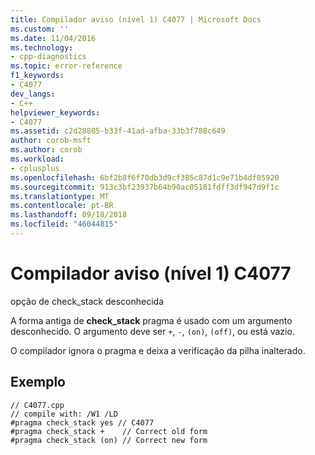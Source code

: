 ```yaml
---
title: Compilador aviso (nível 1) C4077 | Microsoft Docs
ms.custom: ''
ms.date: 11/04/2016
ms.technology:
- cpp-diagnostics
ms.topic: error-reference
f1_keywords:
- C4077
dev_langs:
- C++
helpviewer_keywords:
- C4077
ms.assetid: c2d28805-b33f-41ad-afba-33b3f788c649
author: corob-msft
ms.author: corob
ms.workload:
- cplusplus
ms.openlocfilehash: 6bf2b8f6f70db3d9cf385c87d1c9e71b4df05920
ms.sourcegitcommit: 913c3bf23937b64b90ac05181fdff3df947d9f1c
ms.translationtype: MT
ms.contentlocale: pt-BR
ms.lasthandoff: 09/18/2018
ms.locfileid: "46044815"
---
```

# <a name="compiler-warning-level-1-c4077"></a>Compilador aviso (nível 1) C4077

opção de check_stack desconhecida

A forma antiga de **check_stack** pragma é usado com um argumento desconhecido. O argumento deve ser `+`, `-`, `(on)`, `(off)`, ou está vazio.

O compilador ignora o pragma e deixa a verificação da pilha inalterado.

## <a name="example"></a>Exemplo

```
// C4077.cpp
// compile with: /W1 /LD
#pragma check_stack yes // C4077
#pragma check_stack +    // Correct old form
#pragma check_stack (on) // Correct new form
```